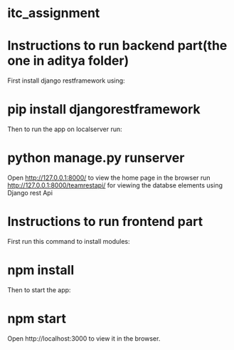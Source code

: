 # itc_assignment


# Instructions to run backend part(the one in aditya folder)

First install django restframework using:
# pip install djangorestframework

Then to run the app on localserver run:
# python manage.py runserver
Open http://127.0.0.1:8000/ to view the home page in the browser
run http://127.0.0.1:8000/teamrestapi/ for viewing the databse elements using Django rest Api

# Instructions to run frontend part

First run this command to install modules:
# npm install 
Then to start the app:
# npm start
Open http://localhost:3000 to view it in the browser.
